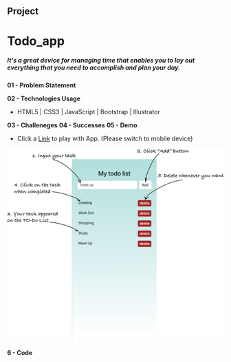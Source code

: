 ## Project

# Todo_app
##### It's a great device for managing time that enables you to lay out everything that you need to accomplish and plan your day.

**01 - Problem Statement**

**02 - Technologies Usage**
- HTML5 | CSS3 | JavaScript | Bootstrap | Illustrator

**03 - Challeneges**
**04 - Successes**
**05 - Demo**
- Click a [Link](https://teddy-photesri.github.io/Todo_app/) to play with App. (Please switch to mobile device)


![Image](/images/instruction.png "Image")

**6 - Code**


